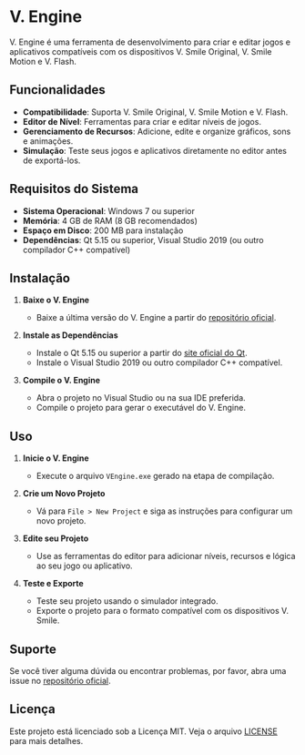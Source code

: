 # V. Engine

V. Engine é uma ferramenta de desenvolvimento para criar e editar jogos e aplicativos compatíveis com os dispositivos V. Smile Original, V. Smile Motion e V. Flash.

## Funcionalidades

- **Compatibilidade**: Suporta V. Smile Original, V. Smile Motion e V. Flash.
- **Editor de Nível**: Ferramentas para criar e editar níveis de jogos.
- **Gerenciamento de Recursos**: Adicione, edite e organize gráficos, sons e animações.
- **Simulação**: Teste seus jogos e aplicativos diretamente no editor antes de exportá-los.

## Requisitos do Sistema

- **Sistema Operacional**: Windows 7 ou superior
- **Memória**: 4 GB de RAM (8 GB recomendados)
- **Espaço em Disco**: 200 MB para instalação
- **Dependências**: Qt 5.15 ou superior, Visual Studio 2019 (ou outro compilador C++ compatível)

## Instalação

1. **Baixe o V. Engine**
   - Baixe a última versão do V. Engine a partir do [repositório oficial](https://github.com/seu-usuario/v-engine).

2. **Instale as Dependências**
   - Instale o Qt 5.15 ou superior a partir do [site oficial do Qt](https://www.qt.io/download).
   - Instale o Visual Studio 2019 ou outro compilador C++ compatível.

3. **Compile o V. Engine**
   - Abra o projeto no Visual Studio ou na sua IDE preferida.
   - Compile o projeto para gerar o executável do V. Engine.

## Uso

1. **Inicie o V. Engine**
   - Execute o arquivo `VEngine.exe` gerado na etapa de compilação.

2. **Crie um Novo Projeto**
   - Vá para `File > New Project` e siga as instruções para configurar um novo projeto.

3. **Edite seu Projeto**
   - Use as ferramentas do editor para adicionar níveis, recursos e lógica ao seu jogo ou aplicativo.

4. **Teste e Exporte**
   - Teste seu projeto usando o simulador integrado.
   - Exporte o projeto para o formato compatível com os dispositivos V. Smile.

## Suporte

Se você tiver alguma dúvida ou encontrar problemas, por favor, abra uma issue no [repositório oficial](https://github.com/seu-usuario/v-engine/issues).

## Licença

Este projeto está licenciado sob a Licença MIT. Veja o arquivo [LICENSE](LICENSE) para mais detalhes.
